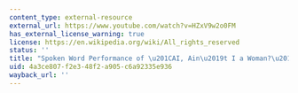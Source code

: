 ```yaml
---
content_type: external-resource
external_url: https://www.youtube.com/watch?v=HZxV9w2o0FM
has_external_license_warning: true
license: https://en.wikipedia.org/wiki/All_rights_reserved
status: ''
title: "Spoken Word Performance of \u201CAI, Ain\u2019t I a Woman?\u201D by Joy Buolamwini"
uid: 4a3ce807-f2e3-48f2-a905-c6a92335e936
wayback_url: ''
---
```

